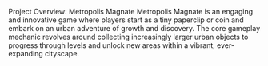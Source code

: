 Project Overview: Metropolis Magnate 
Metropolis Magnate is an engaging and innovative game where players start as a tiny paperclip or coin and embark on an urban adventure of growth and discovery. The core gameplay mechanic revolves around collecting increasingly larger urban objects to progress through levels and unlock new areas within a vibrant, ever-expanding cityscape.

